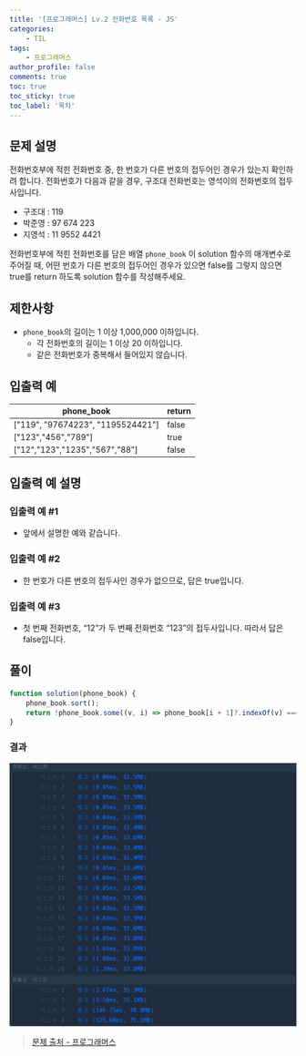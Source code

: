 ```yaml
---
title: '[프로그래머스] Lv.2 전화번호 목록 - JS'
categories:
    - TIL
tags:
    - 프로그래머스
author_profile: false
comments: true
toc: true
toc_sticky: true
toc_label: '목차'
---
```


## 문제 설명

전화번호부에 적힌 전화번호 중, 한 번호가 다른 번호의 접두어인 경우가 있는지 확인하려 합니다.
전화번호가 다음과 같을 경우, 구조대 전화번호는 영석이의 전화번호의 접두사입니다.

-   구조대 : 119
-   박준영 : 97 674 223
-   지영석 : 11 9552 4421

전화번호부에 적힌 전화번호를 담은 배열 `phone_book` 이 solution 함수의 매개변수로 주어질 때, 어떤 번호가 다른 번호의 접두어인 경우가 있으면 false를 그렇지 않으면 true를 return 하도록 solution 함수를 작성해주세요.

## 제한사항

-   `phone_book`의 길이는 1 이상 1,000,000 이하입니다.
    -   각 전화번호의 길이는 1 이상 20 이하입니다.
    -   같은 전화번호가 중복해서 들어있지 않습니다.

## 입출력 예

| phone_book                        | return |
| --------------------------------- | ------ |
| ["119", "97674223", "1195524421"] | false  |
| ["123","456","789"]               | true   |
| ["12","123","1235","567","88"]    | false  |

## 입출력 예 설명

### 입출력 예 #1

-   앞에서 설명한 예와 같습니다.

### 입출력 예 #2

-   한 번호가 다른 번호의 접두사인 경우가 없으므로, 답은 true입니다.

### 입출력 예 #3

-   첫 번째 전화번호, “12”가 두 번째 전화번호 “123”의 접두사입니다. 따라서 답은 false입니다.

## 풀이

```javascript
function solution(phone_book) {
    phone_book.sort();
    return !phone_book.some((v, i) => phone_book[i + 1]?.indexOf(v) === 0);
}
```

### 결과

![result1](/assets/images/2023/10/31/algorithm-109-result1.png)

> [문제 출처 - 프로그래머스](https://school.programmers.co.kr/learn/courses/30/lessons/42577)
